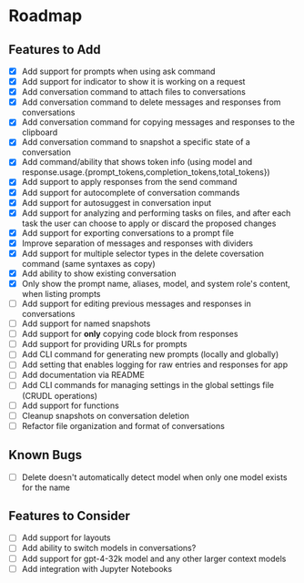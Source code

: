 # Roadmap

## Features to Add

- [x] Add support for prompts when using ask command
- [x] Add support for indicator to show it is working on a request
- [x] Add conversation command to attach files to conversations
- [x] Add conversation command to delete messages and responses from conversations
- [x] Add conversation command for copying messages and responses to the clipboard
- [x] Add conversation command to snapshot a specific state of a conversation
- [x] Add command/ability that shows token info (using model and response.usage.{prompt_tokens,completion_tokens,total_tokens})
- [x] Add support to apply responses from the send command
- [x] Add support for autocomplete of conversation commands
- [x] Add support for autosuggest in conversation input
- [x] Add support for analyzing and performing tasks on files, and after each task the user can choose to apply or discard the proposed changes
- [x] Add support for exporting conversations to a prompt file
- [x] Improve separation of messages and responses with dividers
- [x] Add support for multiple selector types in the delete coversation command (same syntaxes as copy)
- [x] Add ability to show existing conversation
- [x] Only show the prompt name, aliases, model, and system role's content, when listing prompts
- [ ] Add support for editing previous messages and responses in conversations
- [ ] Add support for named snapshots
- [ ] Add support for **only** copying code block from responses
- [ ] Add support for providing URLs for prompts
- [ ] Add CLI command for generating new prompts (locally and globally)
- [ ] Add setting that enables logging for raw entries and responses for app
- [ ] Add documentation via README
- [ ] Add CLI commands for managing settings in the global settings file (CRUDL operations)
- [ ] Add support for functions
- [ ] Cleanup snapshots on conversation deletion
- [ ] Refactor file organization and format of conversations

## Known Bugs

- [ ] Delete doesn't automatically detect model when only one model exists for the name

## Features to Consider

- [ ] Add support for layouts
- [ ] Add ability to switch models in conversations?
- [ ] Add support for gpt-4-32k model and any other larger context models
- [ ] Add integration with Jupyter Notebooks
